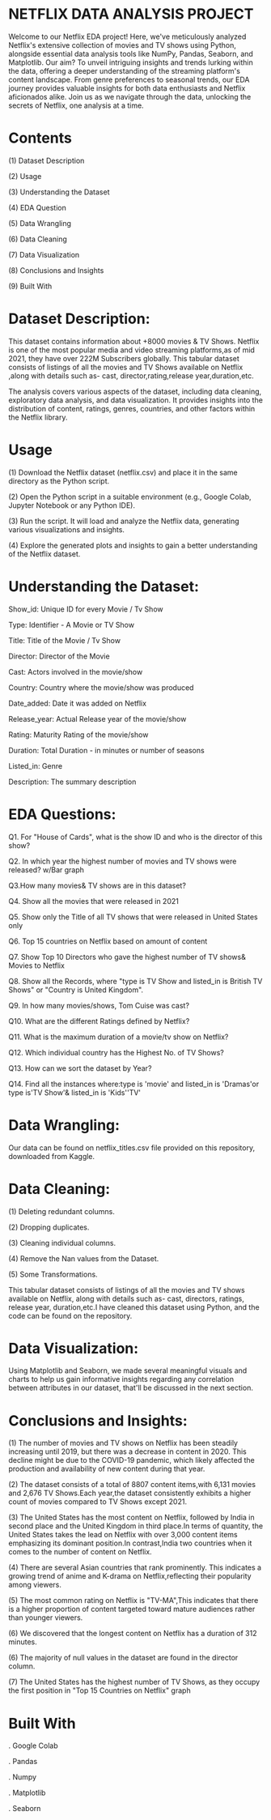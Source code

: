 # NETFLIX DATA ANALYSIS PROJECT


Welcome to our Netflix EDA project! Here, we've meticulously analyzed Netflix's extensive collection of movies and TV shows using Python, alongside essential data analysis tools like NumPy, Pandas, Seaborn, and Matplotlib. Our aim? To unveil intriguing insights and trends lurking within the data, offering a deeper understanding of the streaming platform's content landscape. From genre preferences to seasonal trends, our EDA journey provides valuable insights for both data enthusiasts and Netflix aficionados alike. Join us as we navigate through the data, unlocking the secrets of Netflix, one analysis at a time.









# Contents


(1) Dataset Description

(2) Usage

(3) Understanding the Dataset

(4) EDA Question

(5) Data Wrangling

(6) Data Cleaning

(7) Data Visualization

(8) Conclusions and Insights

(9) Built With





# Dataset Description:


This dataset contains information about +8000 movies & TV Shows. Netflix is one of the most popular media and video streaming platforms,as of mid 2021, they have over 222M Subscribers globally. This tabular dataset consists of listings of all the movies and TV Shows available on Netflix ,along with details such as- cast, director,rating,release year,duration,etc.

The analysis covers various aspects of the dataset, including data cleaning, exploratory data analysis, and data visualization. It provides insights into the distribution of content, ratings, genres, countries, and other factors within the Netflix library.






# Usage


(1) Download the Netflix dataset (netflix.csv) and place it in the same directory as the Python script.

(2) Open the Python script in a suitable environment (e.g., Google Colab, Jupyter Notebook or any Python IDE).

(3) Run the script. It will load and analyze the Netflix data, generating various visualizations and insights.

(4) Explore the generated plots and insights to gain a better understanding of the Netflix dataset.








# Understanding the Dataset:

Show_id: Unique ID for every Movie / Tv Show

Type: Identifier - A Movie or TV Show

Title: Title of the Movie / Tv Show

Director: Director of the Movie

Cast: Actors involved in the movie/show

Country: Country where the movie/show was produced

Date_added: Date it was added on Netflix

Release_year: Actual Release year of the movie/show

Rating: Maturity Rating of the movie/show

Duration: Total Duration - in minutes or number of seasons

Listed_in: Genre

Description: The summary description


# EDA Questions:


Q1. For "House of Cards", what is the show ID and who is the director of this show?

Q2. In which year the highest number of movies and TV shows were released? w/Bar graph

Q3.How many movies& TV shows are in this dataset?

Q4. Show all the movies that were released in 2021

Q5. Show only the Title of all TV shows that were released in United States only

Q6. Top 15 countries on Netflix based on amount of content

Q7. Show Top 10 Directors who gave the highest number of TV shows& Movies to Netflix

Q8. Show all the Records, where "type is TV Show and listed_in is British TV Shows" or "Country is United Kingdom".

Q9. In how many movies/shows, Tom Cuise was cast?

Q10. What are the different Ratings defined by Netflix?

Q11. What is the maximum duration of a movie/tv show on Netflix?

Q12. Which individual country has the Highest No. of TV Shows?

Q13. How can we sort the dataset by Year?

Q14. Find all the instances where:type is 'movie' and listed_in is 'Dramas'or type is'TV Show'& listed_in is 'Kids''TV'







# Data Wrangling:


Our data can be found on netflix_titles.csv file provided on this repository, downloaded from Kaggle.






# Data Cleaning:


(1) Deleting redundant columns.

(2) Dropping duplicates.

(3) Cleaning individual columns.

(4) Remove the Nan values from the Dataset.

(5) Some Transformations.


This tabular dataset consists of listings of all the movies and TV shows available on Netflix, along with details such as- cast, directors, ratings, release year, duration,etc.I have cleaned this dataset using Python, and the code can be found on the repository.








# Data Visualization:


Using Matplotlib and Seaborn, we made several meaningful visuals and charts to help us gain informative insights regarding any correlation between attributes in our dataset, that'll be discussed in the next section.






# Conclusions and Insights:


(1) The number of movies and TV shows on Netflix has been steadily increasing until 2019, but there was a decrease in content in 2020. This decline might be due to the COVID-19 pandemic, which likely affected the production and availability of new content during that year.

(2) The dataset consists of a total of 8807 content items,with 6,131 movies and 2,676 TV Shows.Each year,the dataset consistently exhibits a higher count of movies compared to TV Shows except 2021.

(3) The United States has the most content on Netflix, followed by India in second place and the United Kingdom in third place.In terms of quantity, the United States takes the lead on Netflix with over 3,000 content items emphasizing its dominant position.In contrast,India two countries when it comes to the number of content on Netflix.

(4) There are several Asian countries that rank prominently. This indicates a growing trend of anime and K-drama on Netflix,reflecting their popularity among viewers.

(5) The most common rating on Netflix is "TV-MA",This indicates that there is a higher proportion of content targeted toward mature audiences rather than younger viewers.

(6) We discovered that the longest content on Netflix has a duration of 312 minutes.

(6) The majority of null values in the dataset are found in the director column.

(7) The United States has the highest number of TV Shows, as they occupy the first position in "Top 15 Countries on Netflix" graph






# Built With


. Google Colab

. Pandas

. Numpy

. Matplotlib

. Seaborn

















